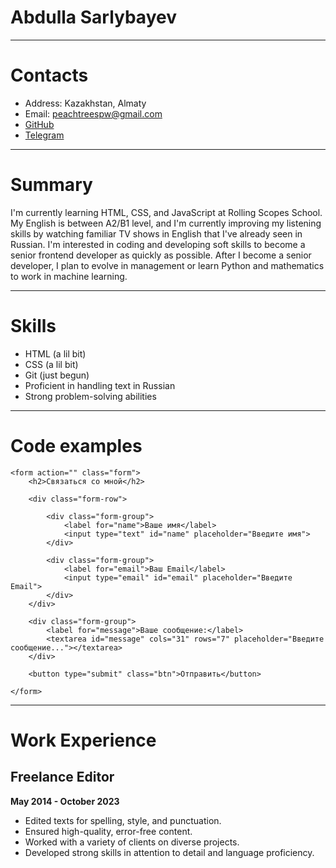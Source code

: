 # Abdulla Sarlybayev

-----

# Contacts
* Address: Kazakhstan, Almaty
* Email: peachtreespw@gmail.com
* [GitHub](https://github.com/fr0mdanone/)
* [Telegram](https://t.me/MochaDev)

-----

# Summary
I'm currently learning HTML, CSS, and JavaScript at Rolling Scopes School. My English is between A2/B1 level, and I'm currently improving my listening skills by watching familiar TV shows in English that I've already seen in Russian. I'm interested in coding and developing soft skills to become a senior frontend developer as quickly as possible. After I become a senior developer, I plan to evolve in management or learn Python and mathematics to work in machine learning.

-----

# Skills

* HTML (a lil bit)
* CSS (a lil bit)
* Git (just begun)
* Proficient in handling text in Russian
* Strong problem-solving abilities

-----

# Code examples

```
<form action="" class="form">
    <h2>Связаться со мной</h2>

    <div class="form-row">

        <div class="form-group">
            <label for="name">Ваше имя</label>
            <input type="text" id="name" placeholder="Введите имя">
        </div>

        <div class="form-group">
            <label for="email">Ваш Email</label>
            <input type="email" id="email" placeholder="Введите Email">
        </div>
    </div>

    <div class="form-group">
        <label for="message">Ваше сообщение:</label>
        <textarea id="message" cols="31" rows="7" placeholder="Введите сообщение..."></textarea>
    </div>

    <button type="submit" class="btn">Отправить</button>

</form>
```

-----

# Work Experience

## Freelance Editor
**May 2014 - October 2023**

- Edited texts for spelling, style, and punctuation.
- Ensured high-quality, error-free content.
- Worked with a variety of clients on diverse projects.
- Developed strong skills in attention to detail and language proficiency. 